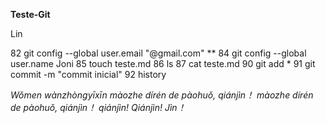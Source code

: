 **Teste-Git**

Lin

  82  git config --global user.email "@gmail.com"
   **
   84  git config --global user.name Joni
   85  touch teste.md
   86  ls
   87  cat teste.md
   90  git add *
   91  git commit -m "commit inicial"
   92  history



*Wǒmen wànzhòngyīxīn*
*màozhe dírén de pàohuǒ, qiánjìn！*
*màozhe dírén de pàohuǒ, qiánjìn！*
*qiánjìn! Qiánjìn! Jìn！*

